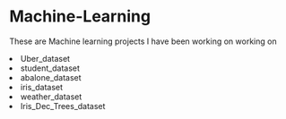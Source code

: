 # Machine-Learning
These are Machine learning projects I have been working on working on 
 <li> Uber_dataset</li>
  <li> student_dataset</li>
   <li> abalone_dataset</li>
    <li> iris_dataset</li>
     <li> weather_dataset</li>
      <li> Iris_Dec_Trees_dataset</li>


